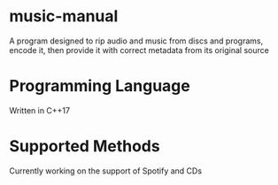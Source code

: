 # music-manual
A program designed to rip audio and music from discs and programs, encode it, then provide it with correct metadata from its original source
# Programming Language
Written in C++17
# Supported Methods
Currently working on the support of Spotify and CDs 
